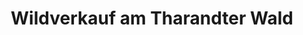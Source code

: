 ---
title: "Wildverkauf am Tharandter Wald"
url: /tharandt/wildverkauf-am-tharandter-wald/
shop: Metzgerei
---